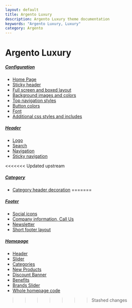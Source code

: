 ```yaml
---
layout: default
title: Argento Luxury
description: Argento Luxury theme documentation
keywords: "Argento Luxury, Luxury"
category: Argento
---
```


# Argento Luxury

##### [Configuration](configuration/)

- [Home Page](configuration/#home-page)
- [Sticky header](configuration/#sticky-header)
- [Full screen and boxed layout](configuration/#full-screen-and-boxed-layout)
- [Background images and colors](configuration/#background-images-and-colors)
- [Top navigation styles](configuration/#top-navigation-styles)
- [Button colors](configuration/#button-colors)
- [Font](configuration/#font)
- [Additional css styles and includes](configuration/#additional-css-styles-and-includes)

##### [Header](header/)

- [Logo](header/#logo)
- [Search](header/#top-search)
- [Navigation](header/#navigation)
- [Sticky navigation](header/#sticky-navigation)

<<<<<<< Updated upstream
##### [Category](category/)

- [Category header decoration](category/#category-header-decoration)
=======
##### [Footer](footer/)

- [Social icons](footer/#social-icons)
- [Company information, Call Us](footer/#company-information-call-us)
- [Newsletter](footer/#newsletter)
- [Short footer layout](footer/#short-footer-layout)

##### [Homepage](homepage/)

- [Header](homepage/#header)
- [Slider](homepage/#slider)
- [Categories](homepage/#categories)
- [New Products](homepage/#new-products)
- [Discount Banner](homepage/#discount-banner)
- [Benefits](homepage/#benefits)
- [Brands Slider](homepage/#brands-slider)
- [Whole homepage code](homepage/#whole-homepage-content)
>>>>>>> Stashed changes
